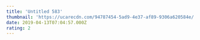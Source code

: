 ```yaml
---
title: 'Untitled 583'
thumbnail: 'https://ucarecdn.com/94787454-5ad9-4e37-af89-9306a620584e/'
date: 2019-04-13T07:04:57.000Z
rating: 2
---
```


